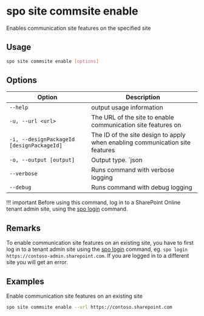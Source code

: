 # spo site commsite enable

Enables communication site features on the specified site

## Usage

```sh
spo site commsite enable [options]
```

## Options

Option|Description
------|-----------
`--help`|output usage information
`-u, --url <url>`|The URL of the site to enable communication site features on
`-i, --designPackageId [designPackageId]`|The ID of the site design to apply when enabling communication site features
`-o, --output [output]`|Output type. `json|text`. Default `text`
`--verbose`|Runs command with verbose logging
`--debug`|Runs command with debug logging

!!! important
    Before using this command, log in to a SharePoint Online tenant admin site, using the [spo login](../login.md) command.

## Remarks

To enable communication site features on an existing site, you have to first log in to a tenant admin site using the [spo login](../login.md) command, eg. `spo login https://contoso-admin.sharepoint.com`. If you are logged in to a different site you will get an error.

## Examples

Enable communication site features on an existing site

```sh
spo site commsite enable --url https://contoso.sharepoint.com
```